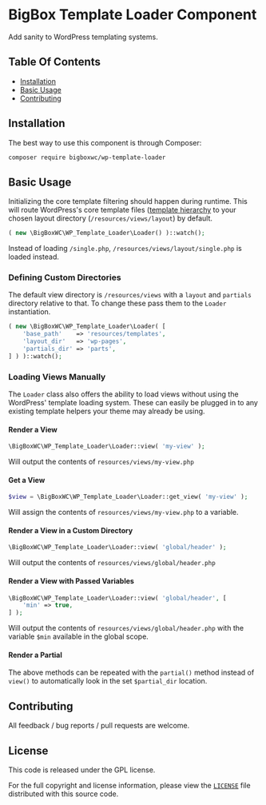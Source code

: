 # BigBox Template Loader Component

Add sanity to WordPress templating systems.

## Table Of Contents

* [Installation](#installation)
* [Basic Usage](#basic-usage)
* [Contributing](#contributing)

## Installation

The best way to use this component is through Composer:

```BASH
composer require bigboxwc/wp-template-loader
```

## Basic Usage

Initializing the core template filtering should happen during runtime. This will route WordPress's core template files ([template hierarchy](https://developer.wordpress.org/themes/basics/template-hierarchy/) to your chosen layout directory (`/resources/views/layout`) by default.

```PHP
( new \BigBoxWC\WP_Template_Loader\Loader() )::watch();
```

Instead of loading `/single.php`, `/resources/views/layout/single.php` is loaded instead.

### Defining Custom Directories

The default view directory is `/resources/views` with a `layout` and `partials` directory relative to that. To change these pass them to the `Loader` instantiation.

```PHP
( new \BigBoxWC\WP_Template_Loader\Loader( [
	'base_path'    => 'resources/templates',
	'layout_dir'   => 'wp-pages',
	'partials_dir' => 'parts',
] ) )::watch();
```

### Loading Views Manually

The `Loader` class also offers the ability to load views without using the WordPress' template loading system. These can easily be plugged in to any existing template helpers your theme may already be using.

#### Render a View

```PHP
\BigBoxWC\WP_Template_Loader\Loader::view( 'my-view' );
```

Will output the contents of `resources/views/my-view.php`

#### Get a View

```PHP
$view = \BigBoxWC\WP_Template_Loader\Loader::get_view( 'my-view' );
```

Will assign the contents of `resources/views/my-view.php` to a variable.

#### Render a View in a Custom Directory

```PHP
\BigBoxWC\WP_Template_Loader\Loader::view( 'global/header' );
```

Will output the contents of `resources/views/global/header.php`

#### Render a View with Passed Variables

```PHP
\BigBoxWC\WP_Template_Loader\Loader::view( 'global/header', [
	'min' => true,
] );
```

Will output the contents of `resources/views/global/header.php` with the variable `$min` available in the global scope.

#### Render a Partial

The above methods can be repeated with the `partial()` method instead of `view()` to automatically look in the set `$partial_dir` location.

## Contributing

All feedback / bug reports / pull requests are welcome.

## License

This code is released under the GPL license.

For the full copyright and license information, please view the [`LICENSE`](LICENSE) file distributed with this source code.